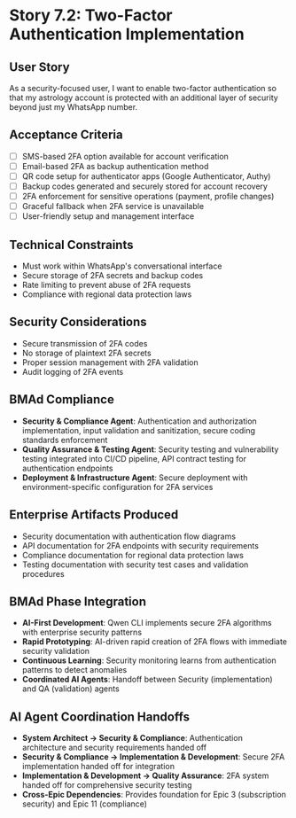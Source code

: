 # Story 7.2: Two-Factor Authentication Implementation

## User Story
As a security-focused user, I want to enable two-factor authentication so that my astrology account is protected with an additional layer of security beyond just my WhatsApp number.

## Acceptance Criteria
- [ ] SMS-based 2FA option available for account verification
- [ ] Email-based 2FA as backup authentication method
- [ ] QR code setup for authenticator apps (Google Authenticator, Authy)
- [ ] Backup codes generated and securely stored for account recovery
- [ ] 2FA enforcement for sensitive operations (payment, profile changes)
- [ ] Graceful fallback when 2FA service is unavailable
- [ ] User-friendly setup and management interface

## Technical Constraints
- Must work within WhatsApp's conversational interface
- Secure storage of 2FA secrets and backup codes
- Rate limiting to prevent abuse of 2FA requests
- Compliance with regional data protection laws

## Security Considerations
- Secure transmission of 2FA codes
- No storage of plaintext 2FA secrets
- Proper session management with 2FA validation
- Audit logging of 2FA events

## BMAd Compliance
- **Security & Compliance Agent**: Authentication and authorization implementation, input validation and sanitization, secure coding standards enforcement
- **Quality Assurance & Testing Agent**: Security testing and vulnerability testing integrated into CI/CD pipeline, API contract testing for authentication endpoints
- **Deployment & Infrastructure Agent**: Secure deployment with environment-specific configuration for 2FA services

## Enterprise Artifacts Produced
- Security documentation with authentication flow diagrams
- API documentation for 2FA endpoints with security requirements
- Compliance documentation for regional data protection laws
- Testing documentation with security test cases and validation procedures

## BMAd Phase Integration
- **AI-First Development**: Qwen CLI implements secure 2FA algorithms with enterprise security patterns
- **Rapid Prototyping**: AI-driven rapid creation of 2FA flows with immediate security validation
- **Continuous Learning**: Security monitoring learns from authentication patterns to detect anomalies
- **Coordinated AI Agents**: Handoff between Security (implementation) and QA (validation) agents

## AI Agent Coordination Handoffs
- **System Architect → Security & Compliance**: Authentication architecture and security requirements handed off
- **Security & Compliance → Implementation & Development**: Secure 2FA implementation handed off for integration
- **Implementation & Development → Quality Assurance**: 2FA system handed off for comprehensive security testing
- **Cross-Epic Dependencies**: Provides foundation for Epic 3 (subscription security) and Epic 11 (compliance)